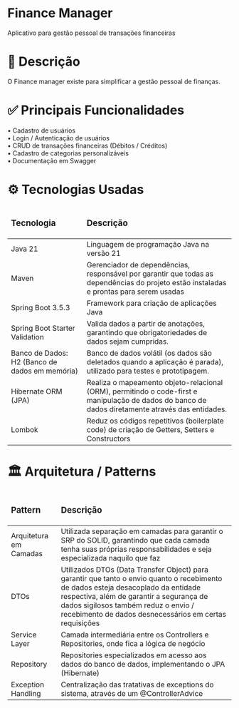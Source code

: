 # Finance Manager
Aplicativo para gestão pessoal de transações financeiras

# 📝 Descrição
O Finance manager existe para simplificar a gestão pessoal de finanças.

# ✅ Principais Funcionalidades
• Cadastro de usuários <br>
• Login / Autenticação de usuários <br>
• CRUD de transações financeiras (Débitos / Créditos) <br>
• Cadastro de categorias personalizáveis <br>
• Documentação em Swagger <br>

# ⚙️ Tecnologias Usadas
<table>
  <thead>
    <tr>
      <td><h3>Tecnologia</h3></td>
      <td><h3>Descrição</h3></td>
    </tr>
  </thead>
  <tbody>
    <tr>
      <td>Java 21</td>
      <td>Linguagem de programação Java na versão 21</td>
    </tr>
    <tr>
      <td>Maven</td>
      <td>Gerenciador de dependências, responsável por garantir que todas as dependências do projeto estão instaladas e prontas para serem usadas</td>
    </tr>
    <tr>
      <td>Spring Boot 3.5.3</td>
      <td>Framework para criação de aplicações Java</td>
    </tr>
    <tr>
      <td>Spring Boot Starter Validation</td>
      <td>Valida dados a partir de anotações, garantindo que obrigatoriedades de dados sejam cumpridas.</td>
    </tr>
    <tr>
      <td>Banco de Dados: H2 (Banco de dados em memória)</td>
      <td>Banco de dados volátil (os dados são deletados quando a aplicação é parada), utilizado para testes e prototipagem.</td>
    </tr>
    <tr>
      <td>Hibernate ORM (JPA)</td>
      <td>Realiza o mapeamento objeto-relacional (ORM), permitindo o code-first e manipulação de dados do banco de dados diretamente através das entidades.</td>
    </tr>
    <tr>
      <td>Lombok</td>
      <td>Reduz os códigos repetitivos (boilerplate code) de criação de Getters, Setters e Constructors</td>
    </tr>
  </tbody>
</table>

# 🏛️ Arquitetura / Patterns
<table>
  <thead>
    <tr>
      <td><h3>Pattern</h3></td>
      <td><h3>Descrição</h3></td>
    </tr>
  </thead>
  <tbody>
    <tr>
      <td>Arquitetura em Camadas</td>
      <td>Utilizada separação em camadas para garantir o SRP do SOLID, garantindo que cada camada tenha suas próprias responsabilidades e seja especializada naquilo que faz</td>
    </tr>
    <tr>
      <td>DTOs</td>
      <td>Utilizados DTOs (Data Transfer Object) para garantir que tanto o envio quanto o recebimento de dados esteja desacoplado da entidade respectiva, além de garantir a segurança de dados sigilosos também reduz o envio / recebimento de dados desnecessários em certas requisições</td>
    </tr>
    <tr>
      <td>Service Layer</td>
      <td>Camada intermediária entre os Controllers e Repositories, onde fica a lógica de negócio</td>
    </tr>
    <tr>
      <td>Repository</td>
      <td>Repositories especializados em acesso aos dados do banco de dados, implementando o JPA (Hibernate)</td>
    </tr>
    <tr>
      <td>Exception Handling</td>
      <td>Centralização das tratativas de exceptions do sistema, através de um @ControllerAdvice</td>
    </tr>
  </tbody>
</table>
